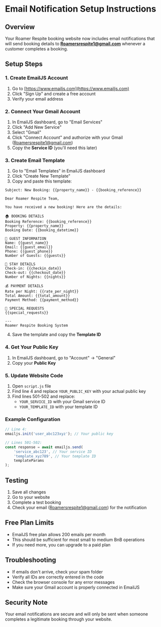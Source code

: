# Email Notification Setup Instructions

## Overview
Your Roamer Respite booking website now includes email notifications that will send booking details to **Roamersrespite1@gmail.com** whenever a customer completes a booking.

## Setup Steps

### 1. Create EmailJS Account
1. Go to [https://www.emailjs.com](https://www.emailjs.com)
2. Click "Sign Up" and create a free account
3. Verify your email address

### 2. Connect Your Gmail Account
1. In EmailJS dashboard, go to "Email Services"
2. Click "Add New Service"
3. Select "Gmail"
4. Click "Connect Account" and authorize with your Gmail (Roamersrespite1@gmail.com)
5. Copy the **Service ID** (you'll need this later)

### 3. Create Email Template
1. Go to "Email Templates" in EmailJS dashboard
2. Click "Create New Template"
3. Copy and paste this template:

```
Subject: New Booking: {{property_name}} - {{booking_reference}}

Dear Roamer Respite Team,

You have received a new booking! Here are the details:

🏠 BOOKING DETAILS
Booking Reference: {{booking_reference}}
Property: {{property_name}}
Booking Date: {{booking_datetime}}

👤 GUEST INFORMATION
Name: {{guest_name}}
Email: {{guest_email}}
Phone: {{guest_phone}}
Number of Guests: {{guests}}

📅 STAY DETAILS
Check-in: {{checkin_date}}
Check-out: {{checkout_date}}
Number of Nights: {{nights}}

💰 PAYMENT DETAILS
Rate per Night: {{rate_per_night}}
Total Amount: {{total_amount}}
Payment Method: {{payment_method}}

📝 SPECIAL REQUESTS
{{special_requests}}

---
Roamer Respite Booking System
```

4. Save the template and copy the **Template ID**

### 4. Get Your Public Key
1. In EmailJS dashboard, go to "Account" → "General"
2. Copy your **Public Key**

### 5. Update Website Code
1. Open `script.js` file
2. Find line 4 and replace `YOUR_PUBLIC_KEY` with your actual public key
3. Find lines 501-502 and replace:
   - `YOUR_SERVICE_ID` with your Gmail service ID
   - `YOUR_TEMPLATE_ID` with your template ID

### Example Configuration
```javascript
// Line 4:
emailjs.init('user_abc123xyz'); // Your public key

// Lines 501-502:
const response = await emailjs.send(
    'service_abc123', // Your service ID
    'template_xyz789', // Your template ID
    templateParams
);
```

## Testing
1. Save all changes
2. Go to your website
3. Complete a test booking
4. Check your email (Roamersrespite1@gmail.com) for the notification

## Free Plan Limits
- EmailJS free plan allows 200 emails per month
- This should be sufficient for most small to medium BnB operations
- If you need more, you can upgrade to a paid plan

## Troubleshooting
- If emails don't arrive, check your spam folder
- Verify all IDs are correctly entered in the code
- Check the browser console for any error messages
- Make sure your Gmail account is properly connected in EmailJS

## Security Note
Your email notifications are secure and will only be sent when someone completes a legitimate booking through your website.